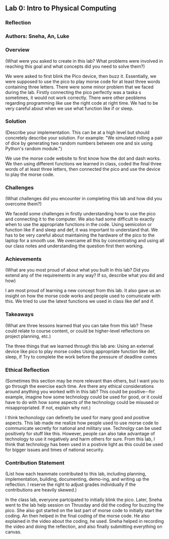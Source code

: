 ## Lab 0: Intro to Physical Computing 
### Reflection

### Authors: Sneha, An, Luke


### Overview
(What were you asked to create in this lab? What problems were involved in reaching this goal and what concepts did you need to solve them?)

We were asked to first blink the Pico device, then buzz it. Essentially, we were supposed to use the pico to play morse code for at least three words containing three letters. There were some minor problem that we faced during the lab. Firstly connecting the pico perfectly was a taska s sometimes, it would not work correctly. There were other peoblems regarding programming like use the right code at right time. We had to be very careful about when we use what function like if or sleep. 

### Solution
(Describe your implementation. This can be at a high level but should concretely describe your solution. For example: "We simulated rolling a pair of dice by generating two random numbers between one and six using Python's random module.")

We use the morse code website to first know how the dot and dash works. We then using different functions we learned in class, coded the final three words of at least three letters, then connected the pico and use the device to play the morse code. 

### Challenges
(What challenges did you encounter in completing this lab and how did you overcome them?)

We facedd some challenges in firstly understanding how to use the pico and connecting it to the computer. We also had some difficult to exactly when to use the appropriate functions in the code. Using semicolon or function like if and sleep and def, it was important to understand that. We has to be very careful about maintaining the hardware of the pico to the laptop for a smooth use. We overcame all this by concentrating and using all our class notes and understanding the question first then working.

### Achievements
(What are you most proud of about what you built in this lab? Did you extend any of the requirements in any way? If so, describe what you did and how)

I am most proud of learning a new concept from this lab. It also gave us an insight on how the morse code works and people used to comunicate with this. We tried to use the latest functions we used in class like def and if. 


### Takeaways
(What are three lessons learned that you can take from this lab? These could relate to course content, or could be higher-level reflections on project planning, etc.)

The three things that we learned through this lab are:
Using an external device like pico to play morse codes 
Using appropriate function like def, sleep, if
Try to complete the work before the pressure of deadline comes

### Ethical Reflection
(Sometimes this section may be more relevant than others, but I want you to go through the exercise each time. Are there any ethical considerations around anything you worked with in this lab? This could be positive--for example, imagine how some technology could be used for good, or it could have to do with how some aspects of the technology could be misused or misappropriated. If not, explain why not.)

I think techonology can definetly be used for many good and positive aspects. This lab made me realize how people used to use morse code to communicate secretly for national and military use. Technolgy can be used positively for stuff like this. However, people can also take advantage of technology to use it negatively and harm others for sure. From this lab, I think that technology has been used in a postivie light as this could be used for bigger issues and times of national security. 

### Contribution Statement
(List how each teammate contributed to this lab, including planning, implementation, building, documenting, demo-ing, and writing up the reflection. I reserve the right to adjust grades individually if the contributions are heavily skewed.)

In the class lab, everyone partcipated to initially blink the pico. Later, Sneha went to the lab help session on Thrusday and did the coding for buzzing the pico. She also got started on the last part of morse code to initially start the coding. An then helped in the final coding of the morse code. He also explained in the video about the coding, he used. Sneha helped in recording the video and doing the reflection, and also finally submitting everything on canvas.  